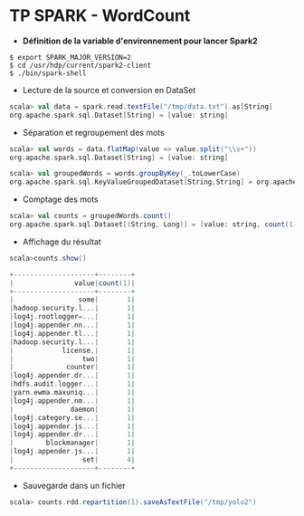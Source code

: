 # TP SPARK - WordCount


* __Définition de la variable d'environnement pour lancer Spark2__
```
$ export SPARK_MAJOR_VERSION=2
$ cd /usr/hdp/current/spark2-client
$ ./bin/spark-shell
```

* Lecture de la source et conversion en DataSet
```scala
scala> val data = spark.read.textFile("/tmp/data.txt").as[String]
org.apache.spark.sql.Dataset[String] = [value: string]
```

* Séparation et regroupement des mots
```scala
scala> val words = data.flatMap(value => value.split("\\s+"))
org.apache.spark.sql.Dataset[String] = [value: string]

scala> val groupedWords = words.groupByKey(_.toLowerCase)
org.apache.spark.sql.KeyValueGroupedDataset[String,String] = org.apache.spark.sql.KeyValueGroupedDataset@a175266
```

* Comptage des mots
```scala
scala> val counts = groupedWords.count()
org.apache.spark.sql.Dataset[(String, Long)] = [value: string, count(1): bigint]
```

* Affichage du résultat
```scala
scala>counts.show()

+--------------------+--------+
|               value|count(1)|
+--------------------+--------+
|                some|       1|
|hadoop.security.l...|       1|
|log4j.rootlogger=...|       1|
|log4j.appender.nn...|       1|
|log4j.appender.tl...|       1|
|hadoop.security.l...|       1|
|            license,|       1|
|                 two|       1|
|             counter|       1|
|log4j.appender.dr...|       1|
|hdfs.audit.logger...|       1|
|yarn.ewma.maxuniq...|       1|
|log4j.appender.nm...|       1|
|              daemon|       1|
|log4j.category.se...|       1|
|log4j.appender.js...|       1|
|log4j.appender.dr...|       1|
|        blockmanager|       1|
|log4j.appender.js...|       1|
|                 set|       4|
+--------------------+--------+
```

* Sauvegarde dans un fichier
```scala
scala> counts.rdd.repartition(1).saveAsTextFile("/tmp/yolo2")
```

